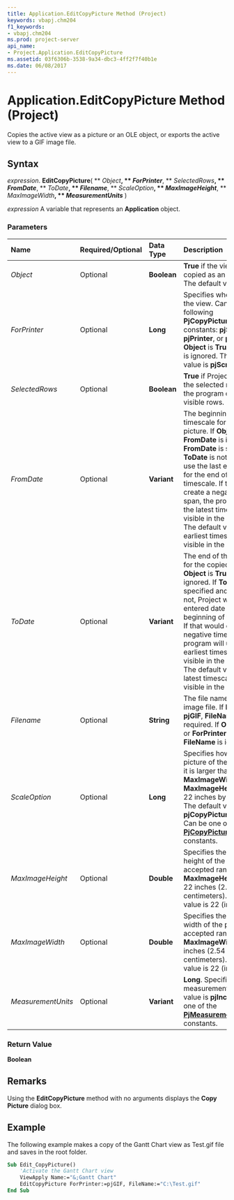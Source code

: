```yaml
---
title: Application.EditCopyPicture Method (Project)
keywords: vbapj.chm204
f1_keywords:
- vbapj.chm204
ms.prod: project-server
api_name:
- Project.Application.EditCopyPicture
ms.assetid: 03f6306b-3538-9a34-dbc3-4ff2f7f40b1e
ms.date: 06/08/2017
---
```



# Application.EditCopyPicture Method (Project)

Copies the active view as a picture or an OLE object, or exports the active view to a GIF image file.


## Syntax

 _expression_. **EditCopyPicture**( ** _Object_**, ** _ForPrinter_**, ** _SelectedRows_**, ** _FromDate_**, ** _ToDate_**, ** _Filename_**, ** _ScaleOption_**, ** _MaxImageHeight_**, ** _MaxImageWidth_**, ** _MeasurementUnits_** )

 _expression_ A variable that represents an **Application** object.


### Parameters



|**Name**|**Required/Optional**|**Data Type**|**Description**|
|:-----|:-----|:-----|:-----|
| _Object_|Optional|**Boolean**|**True** if the view should be copied as an OLE object. The default value is **False**.|
| _ForPrinter_|Optional|**Long**|Specifies where to copy the view. Can be one of the following  **PjCopyPictureFor** constants: **pjScreen**, **pjPrinter**, or **pjGIF**. If **Object** is **True**, **ForPrinter** is ignored. The default value is **pjScreen**.|
| _SelectedRows_|Optional|**Boolean**|**True** if Project copies only the selected rows. **False** if the program copies all visible rows.|
| _FromDate_|Optional|**Variant**|The beginning of the timescale for the copied picture. If  **Object** is **True**, **FromDate** is ignored. If **FromDate** is specified and **ToDate** is not, Project will use the last entered date for the end of the timescale. If that would create a negative time span, the program will use the latest timescale date visible in the active view. The default value is the earliest timescale date visible in the active view.|
| _ToDate_|Optional|**Variant**|The end of the timescale for the copied picture. If  **Object** is **True**, **ToDate** is ignored. If **ToDate** is specified and **FromDate** is not, Project will use the last entered date for the beginning of the timescale. If that would create a negative time span, the program will use the earliest timescale date visible in the active view. The default value is the latest timescale date visible in the active view.|
| _Filename_|Optional|**String**|The file name for the GIF image file. If  **ForPrinter** is **pjGIF**, **FileName** is required. If **Object** is **True**, or **ForPrinter** is not **pjGIF**, **FileName** is ignored.|
| _ScaleOption_|Optional|**Long**|Specifies how to treat a picture of the active view if it is larger than  **MaxImageWidth** by **MaxImageHeight** (default 22 inches by 22 inches). The default value is **pjCopyPictureKeepRange**. Can be one of the **[PjCopyPictureScaleOption](pjcopypicturescaleoption-enumeration-project.md)** constants.|
| _MaxImageHeight_|Optional|**Double**|Specifies the maximum height of the picture. The accepted range of  **MaxImageHeight** is 1 to 22 inches (2.54 to 55.88 centimeters). The default value is 22 (inches).|
| _MaxImageWidth_|Optional|**Double**|Specifies the maximum width of the picture. The accepted range of  **MaxImageWidth** is 1 to 22 inches (2.54 to 55.88 centimeters). The default value is 22 (inches).|
| _MeasurementUnits_|Optional|**Variant**|**Long**. Specifies the units of measurement. The default value is **pjInches**. Can be one of the **[PjMeasurementUnits](pjmeasurementunits-enumeration-project.md)** constants.|

### Return Value

 **Boolean**


## Remarks

Using the  **EditCopyPicture** method with no arguments displays the **Copy Picture** dialog box.


## Example

The following example makes a copy of the Gantt Chart view as Test.gif file and saves in the root folder.


```vb
Sub Edit_CopyPicture() 
    'Activate the Gantt Chart view 
    ViewApply Name:="&;Gantt Chart" 
    EditCopyPicture ForPrinter:=pjGIF, FileName:="C:\Test.gif" 
End Sub
```


